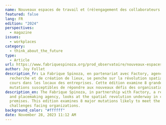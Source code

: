 ```yaml
---
name: Nouveaux espaces de travail et (ré)engagement des collaborateurs
featured: false
lang: FR
edition: "2024"
perspectives:
  - magazine
issues:
  - workplaces
category:
  - think_about_the_future
type:
  - Article
url: https://www.fabriquespinoza.org/prod_observatoire/nouveaux-espaces-et-reengagement-des-collaborateurs/
author: Joy Follet
description_fr: La Fabrique Spinoza, en partenariat avec Factory, agence de
  recherche et de création de lieux, se penche sur la révolution spatiale en
  cours dans les locaux des entreprises. Cette édition examine 8 grandes
  mutations susceptibles de répondre aux nouveaux défis des organisations.
description_en: The Fabrique Spinoza, in partnership with Factory, a research
  and placemaking agency, looks at the spatial revolution underway in corporate
  premises. This edition examines 8 major mutations likely to meet the new
  challenges facing organizations.
background_color: "#ffffff"
date: November 28, 2023 11:12 AM
---
```

